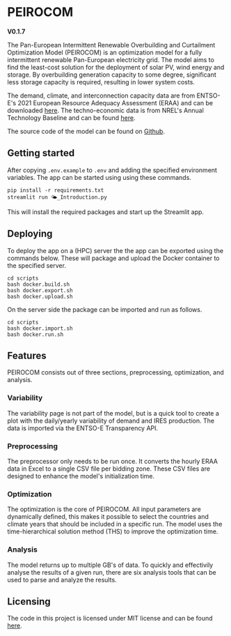 # PEIROCOM

**V0.1.7**

The Pan-European Intermittent Renewable Overbuilding and Curtailment Optimization Model (PEIROCOM) is an optimization model for a fully intermittent renewable Pan-European electricity grid. The model aims to find the least-cost solution for the deployment of solar PV, wind energy and storage. By overbuilding generation capacity to some degree, significant less storage capacity is required, resulting in lower system costs.

The demand, climate, and interconnection capacity data are from ENTSO-E's 2021 European Resource Adequacy Assessment (ERAA) and can be downloaded [here](https://www.entsoe.eu/outlooks/eraa/2021/eraa-downloads/). The techno-economic data is from NREL's Annual Technology Baseline and can be found [here](https://atb.nrel.gov/).

The source code of the model can be found on [Github](https://github.com/RubenVanEldik/PEIROCOM).

## Getting started

After copying `.env.example` to `.env` and adding the specified environment variables. The app can be started using using these commands.

```shell
pip install -r requirements.txt
streamlit run 🌤️_Introduction.py
```

This will install the required packages and start up the Streamlit app.


## Deploying

To deploy the app on a (HPC) server the the app can be exported using the commands below. These will package and upload the Docker container to the specified server.

```shell
cd scripts
bash docker.build.sh
bash docker.export.sh
bash docker.upload.sh
```

On the server side the package can be imported and run as follows.

```shell
cd scripts
bash docker.import.sh
bash docker.run.sh
```

## Features

PEIROCOM consists out of three sections, preprocessing, optimization, and analysis.

### Variability

The variability page is not part of the model, but is a quick tool to create a plot with the daily/yearly variability of demand and IRES production. The data is imported via the ENTSO-E Transparency API.

### Preprocessing

The preprocessor only needs to be run once. It converts the hourly ERAA data in Excel to a single CSV file per bidding zone.
These CSV files are designed to enhance the model's initialization time.

### Optimization

The optimization is the core of PEIROCOM. All input parameters are dynamically defined, this makes it possible to select the countries and climate years that should be included in a specific run. The model uses the time-hierarchical solution method (THS) to improve the optimization time.

### Analysis

The model returns up to multiple GB's of data. To quickly and effectivily analyse the results of a given run, there are six analysis tools that can be used to parse and analyze the results.


## Licensing

The code in this project is licensed under MIT license and can be found [here](https://github.com/RubenVanEldik/PEIROCOM/blob/main/LICENSE).
